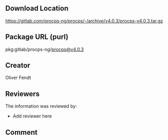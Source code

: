 ## Download Location

https://gitlab.com/procps-ng/procps/-/archive/v4.0.3/procps-v4.0.3.tar.gz

## Package URL (purl)

pkg:gitlab/procps-ng/procps@v4.0.3

## Creator

Oliver Fendt

## Reviewers

The information was reviewed by:

* Add reviewer here

## Comment

